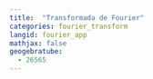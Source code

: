 ```yaml
---
title:  "Transformada de Fourier"
categories: fourier_transform
langid: fourier_app
mathjax: false
geogebratube:
  - 26565
---
```


<div style="height: 400px;" id="applet_container26565"></div>
